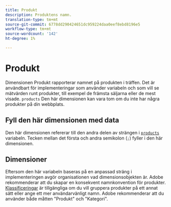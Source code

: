 ```yaml
---
title: Produkt
description: Produktens namn.
translation-type: tm+mt
source-git-commit: 6778dd290424651dc959224daa0eef8ebd8196e5
workflow-type: tm+mt
source-wordcount: '142'
ht-degree: 1%

---
```



# Produkt

Dimensionen Produkt rapporterar namnet på produkten i träffen. Det är användbart för implementeringar som använder variabeln och som vill se mätvärden runt produkter, till exempel de främsta säljarna eller de mest visade. `products` Den här dimensionen kan vara tom om du inte har några produkter på din webbplats.

## Fyll den här dimensionen med data

Den här dimensionen refererar till den andra delen av strängen i [`products`](/help/implement/vars/page-vars/products.md) variabeln. Tecken mellan det första och andra semikolon (`;`) fyller i den här dimensionen.

## Dimensioner

Eftersom den här variabeln baseras på en anpassad sträng i implementeringen avgör organisationen vad dimensionsobjekten är. Adobe rekommenderar att du skapar en konsekvent namnkonvention för produkter. [Klassificeringar](../classifications/c-classifications.md) är tillgängliga om du vill gruppera produkter på ett annat sätt eller ange ett mer användarvänligt namn. Adobe rekommenderar att du använder både måtten &quot;Produkt&quot; och &quot;Kategori&quot;.
